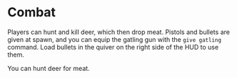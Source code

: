 # Combat

Players can hunt and kill deer, which then drop meat.
Pistols and bullets are given at spawn, and you can equip the gatling gun with the `give gatling` command.
Load bullets in the quiver on the right side of the HUD to use them.

<fig src="_media/hunting.gif" alt="You can hunt deer for meat">You can hunt deer for meat.</fig>
